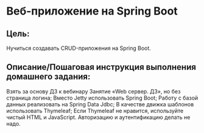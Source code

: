 # Веб-приложение на Spring Boot

## Цель:
Нучиться создавать CRUD-приложения на Spring Boot.


## Описание/Пошаговая инструкция выполнения домашнего задания:

Взять за основу ДЗ к вебинару Занятие «Web сервер. ДЗ», но без страница логина;
Вместо Jetty использовать Spring Boot;
Работу с базой данных реализовать на Spring Data Jdbc;
В качестве движка шаблонов использовать Thymeleaf;
Если Thymeleaf не нравится, используйте чистый HTML и JavaScript.
Авторизацию и аутентификацию делать не надо.